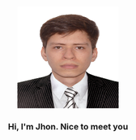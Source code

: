 <p align="center" width: 300px; margin: 0 auto;">
   <img src="img/3x4_fondo_blanco.jpg" alt="foto en traje formal" title="foto profesional con fondo blanco" width="200" height="200"/>
   <h3 align="center">Hi, I'm Jhon. Nice to meet you</h3>
</p>
